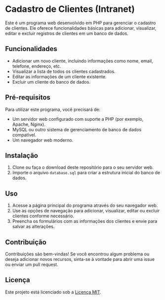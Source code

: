 # Cadastro de Clientes (Intranet)

Este é um programa web desenvolvido em PHP para gerenciar o cadastro de clientes. Ele oferece funcionalidades básicas para adicionar, visualizar, editar e excluir registros de clientes em um banco de dados.

## Funcionalidades

- Adicionar um novo cliente, incluindo informações como nome, email, telefone, endereço, etc.
- Visualizar a lista de todos os clientes cadastrados.
- Editar as informações de um cliente existente.
- Excluir um cliente do banco de dados.

## Pré-requisitos

Para utilizar este programa, você precisará de:

- Um servidor web configurado com suporte a PHP (por exemplo, Apache, Nginx).
- MySQL ou outro sistema de gerenciamento de banco de dados compatível.
- Um navegador web moderno.

## Instalação

1. Clone ou faça o download deste repositório para o seu servidor web.
2. Importe o arquivo `database.sql` para criar a estrutura inicial do banco de dados.

## Uso

1. Acesse a página principal do programa através do seu navegador web.
2. Use as opções de navegação para adicionar, visualizar, editar ou excluir clientes conforme necessário.
3. Preencha os formulários com as informações dos clientes e envie para salvar as alterações.

## Contribuição

Contribuições são bem-vindas! Se você encontrou algum problema ou deseja adicionar novos recursos, sinta-se à vontade para abrir uma issue ou enviar um pull request.

## Licença

Este projeto está licenciado sob a [Licença MIT](LICENSE).
